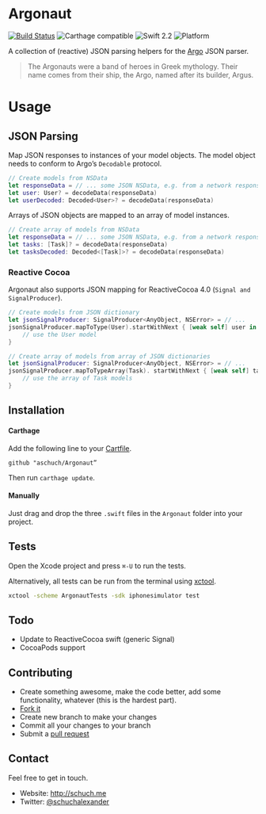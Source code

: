 # Argonaut

[![Build Status](https://travis-ci.org/aschuch/Argonaut.svg)](https://travis-ci.org/aschuch/Argonaut)
![Carthage compatible](https://img.shields.io/badge/Carthage-compatible-4BC51D.svg?style=flat)
![Swift 2.2](https://img.shields.io/badge/Swift-2.2-orange.svg)
![Platform](https://img.shields.io/badge/platform-iOS%20%7C%20watchOS%20%7C%20tvOS-lightgrey.svg)

A collection of (reactive) JSON parsing helpers for the [Argo](https://github.com/thoughtbot/Argo) JSON parser.

> The Argonauts were a band of heroes in Greek mythology. Their name comes from their ship, the Argo, named after its builder, Argus.

# Usage

## JSON Parsing

Map JSON responses to instances of your model objects. The model object needs to conform to Argo’s `Decodable` protocol.

```swift
// Create models from NSData
let responseData = // ... some JSON NSData, e.g. from a network response
let user: User? = decodeData(responseData)
let userDecoded: Decoded<User>? = decodeData(responseData)
```

Arrays of JSON objects are mapped to an array of model instances.

```swift
// Create array of models from NSData
let responseData = // ... some JSON NSData, e.g. from a network response
let tasks: [Task]? = decodeData(responseData)
let tasksDecoded: Decoded<[Task]>? = decodeData(responseData)
```

### Reactive Cocoa

Argonaut also supports JSON mapping for ReactiveCocoa 4.0 (`Signal and SignalProducer`).

```swift
// Create models from JSON dictionary
let jsonSignalProducer: SignalProducer<AnyObject, NSError> = // ...
jsonSignalProducer.mapToType(User).startWithNext { [weak self] user in
    // use the User model
}

// Create array of models from array of JSON dictionaries
let jsonSignalProducer: SignalProducer<AnyObject, NSError> = // ...
jsonSignalProducer.mapToTypeArray(Task). startWithNext { [weak self] tasks in
    // use the array of Task models
}
```

## Installation

#### Carthage

Add the following line to your [Cartfile](https://github.com/Carthage/Carthage/blob/master/Documentation/Artifacts.md#cartfile).

```
github "aschuch/Argonaut”
```

Then run `carthage update`.

#### Manually

Just drag and drop the three `.swift` files in the `Argonaut` folder into your project.

## Tests

Open the Xcode project and press `⌘-U` to run the tests.

Alternatively, all tests can be run from the terminal using [xctool](https://github.com/facebook/xctool).

```bash
xctool -scheme ArgonautTests -sdk iphonesimulator test
```

## Todo

* Update to ReactiveCocoa swift (generic Signal)
* CocoaPods support

## Contributing

* Create something awesome, make the code better, add some functionality,
  whatever (this is the hardest part).
* [Fork it](http://help.github.com/forking/)
* Create new branch to make your changes
* Commit all your changes to your branch
* Submit a [pull request](http://help.github.com/pull-requests/)


## Contact

Feel free to get in touch.

* Website: <http://schuch.me>
* Twitter: [@schuchalexander](http://twitter.com/schuchalexander)